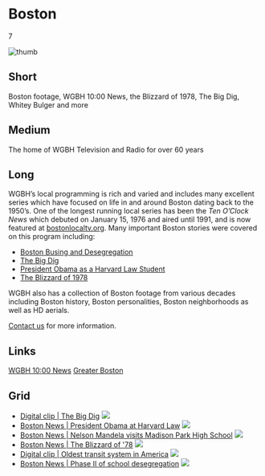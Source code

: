 # Boston

7

![thumb](https://s3.amazonaws.com/wgbhstocksales.org/content/collections/boston/Boston_collection_348x196.png)

## Short

Boston footage, WGBH 10:00 News, the Blizzard of 1978,
The Big Dig, Whitey Bulger and more

## Medium

The home of WGBH Television and Radio for over 60 years

## Long

WGBH’s local programming is rich and varied and includes many excellent series 
which have focused on life in and around Boston dating back to the 1950’s. One 
of the longest running local series has been the *Ten O’Clock News* which debuted 
on January 15, 1976 and aired until 1991, and is now featured at [bostonlocaltv.org](http://bostonlocaltv.org/wgbh).
Many important Boston stories were covered on this program including:

- [Boston Busing and Desegregation](http://bostonlocaltv.org/catalog?q=school+busing&f[collection_s][]=Ten+O%27Clock+News)
- [The Big Dig](http://bostonlocaltv.org/catalog?q=central+artery&f[collection_s][]=Ten+O%27Clock+News)
- [President Obama as a Harvard Law Student](http://bostonlocaltv.org/catalog?q=obama&f[collection_s][]=Ten+O%27Clock+News)
- [The Blizzard of 1978](http://bostonlocaltv.org/catalog?q=blizzard+1978&f[collection_s][]=Ten+O%27Clock+News)

WGBH also has a collection of Boston footage from various decades including Boston 
history, Boston personalities, Boston neighborhoods as well as HD aerials. 

[Contact us](/about/contact_us) for more information. 

## Links

[WGBH 10:00 News](http://bostonlocaltv.org/wgbh)
[Greater Boston](http://video.wgbh.org/program/greater-boston/)


## Grid
- [Digital clip | The Big Dig](/catalog/GBH00000060001010) ![](https://s3.amazonaws.com/wgbhstocksales.org/content/collections/boston/GBH00000060001010_348x196.png)
- [Boston News | President Obama at Harvard Law](http://bostonlocaltv.org/catalog/V_UDAMVZGA4JEY06N) ![](https://s3.amazonaws.com/wgbhstocksales.org/content/collections/boston/Obama_348x196.png)
- [Boston News | Nelson Mandela visits Madison Park High School](http://bostonlocaltv.org/catalog/V_L5N55ATB6GXSBK6) ![](https://s3.amazonaws.com/wgbhstocksales.org/content/collections/boston/Mandela_348x196.png)
-  [Boston News | The Blizzard of '78](http://bostonlocaltv.org/catalog/V_OUS1BQH8VP7MVMQ) ![](https://s3.amazonaws.com/wgbhstocksales.org/content/collections/boston/blizzard_348x196.png)
- [Digital clip | Oldest transit system in America](/catalog/GBH00020551000034) ![](https://s3.amazonaws.com/wgbhstocksales.org/content/collections/boston/GBH000020551000034-2_348x196.png)
- [Boston News | Phase II of school desegregation](http://bostonlocaltv.org/catalog/V_OUS1BQH8VP7MVMQ) ![](https://s3.amazonaws.com/wgbhstocksales.org/content/collections/boston/charlestownfirstday_348x196.jpg)
 
